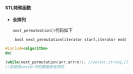 #### STL特殊函数

* **全排列**

  `next_permuteation()`代码如下

  ` bool next_permutation(iterator start,iterator end)`

```c++
#include<algorithm>
do{

}while(next_permutation(arr,arr+n)); //vector,string,[]
//前提是vector中的数据是有序的
```

